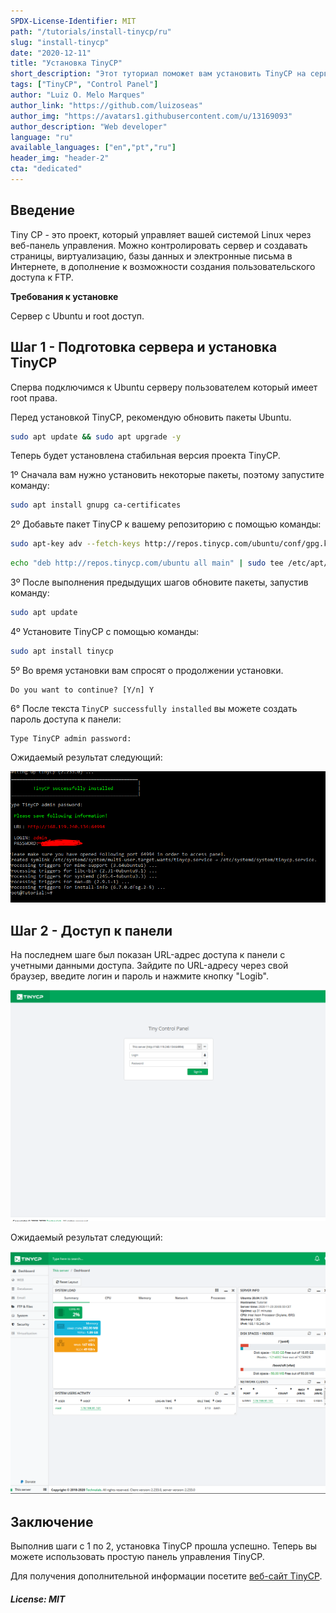```yaml
---
SPDX-License-Identifier: MIT
path: "/tutorials/install-tinycp/ru"
slug: "install-tinycp"
date: "2020-12-11"
title: "Установка TinyCP"
short_description: "Этот туториал поможет вам установить TinyCP на сервер с Ubuntu."
tags: ["TinyCP", "Control Panel"]
author: "Luiz O. Melo Marques"
author_link: "https://github.com/luizoseas"
author_img: "https://avatars1.githubusercontent.com/u/13169093"
author_description: "Web developer"
language: "ru"
available_languages: ["en","pt","ru"]
header_img: "header-2"
cta: "dedicated"
---
```


## Введение

Tiny CP - это проект, который управляет вашей системой Linux через веб-панель управления. Можно контролировать сервер и создавать страницы, виртуализацию, базы данных и электронные письма в Интернете, в дополнение к возможности создания пользовательского доступа к FTP.

**Требования к установке**

Сервер с Ubuntu и root доступ.

## Шаг 1 - Подготовка сервера и установка TinyCP

Сперва подключимся к Ubuntu серверу пользователем который имеет root права.

Перед установкой TinyCP, рекомендую обновить пакеты Ubuntu.

```bash
sudo apt update && sudo apt upgrade -y
```
Теперь будет установлена стабильная версия проекта TinyCP.

1º Сначала вам нужно установить некоторые пакеты, поэтому запустите команду:

```bash
sudo apt install gnupg ca-certificates
```

2º Добавьте пакет TinyCP к вашему репозиторию с помощью команды:

```bash
sudo apt-key adv --fetch-keys http://repos.tinycp.com/ubuntu/conf/gpg.key
```

```bash
echo "deb http://repos.tinycp.com/ubuntu all main" | sudo tee /etc/apt/sources.list.d/tinycp.list
```

3º После выполнения предыдущих шагов обновите пакеты, запустив команду:

```bash
sudo apt update
```

4º Установите TinyCP с помощью команды:

```bash
sudo apt install tinycp
```

5º Во время установки вам спросят о продолжении установки.

```
Do you want to continue? [Y/n] Y
```

6° После текста `TinyCP successfully installed` вы можете создать пароль доступа к панели: 

```
Type TinyCP admin password:
```

Ожидаемый результат следующий:

![TinyCP Installed](images/tinycp_installed.png)

## Шаг 2 - Доступ к панели

На последнем шаге был показан URL-адрес доступа к панели с учетными данными доступа. Зайдите по URL-адресу через свой браузер, введите логин и пароль и нажмите кнопку "Logib".

![TinyCP Panel](images/tinycp_panel.png)

Ожидаемый результат следующий:

![TinyCP Dashboard](images/tinycp_dashboard.png)

## Заключение

Выполнив шаги с 1 по 2, установка TinyCP прошла успешно. Теперь вы можете использовать простую панель управления TinyCP.

Для получения дополнительной информации посетите [веб-сайт TinyCP](https://tinycp.com).

##### License: MIT

<!--

Contributor's Certificate of Origin

By making a contribution to this project, I certify that:

(a) The contribution was created in whole or in part by me and I have
    the right to submit it under the license indicated in the file; or

(b) The contribution is based upon previous work that, to the best of my
    knowledge, is covered under an appropriate license and I have the
    right under that license to submit that work with modifications,
    whether created in whole or in part by me, under the same license
    (unless I am permitted to submit under a different license), as
    indicated in the file; or

(c) The contribution was provided directly to me by some other person
    who certified (a), (b) or (c) and I have not modified it.

(d) I understand and agree that this project and the contribution are
    public and that a record of the contribution (including all personal
    information I submit with it, including my sign-off) is maintained
    indefinitely and may be redistributed consistent with this project
    or the license(s) involved.

Signed-off-by: [Luiz O. Melo Marques luizoseasmm@gmail.com]

-->
